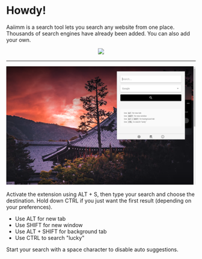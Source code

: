 # Howdy!

Aaiimm is a search tool lets you search any website from one place. Thousands of search engines have already been added. You can also add your own.

<div align="center">
  <a href="https://chrome.google.com/webstore/detail/aaiimm/dhnnjmnnnmdpnlkkmlhppligleiefdhk" target="_blank">
    <img src="https://storage.googleapis.com/web-dev-uploads/image/WlD8wC6g8khYWPJUsQceQkhXSlv1/mPGKYBIR2uCP0ApchDXE.png" />
  </a>
</div>

---

![Aaiimm 1.0.0 - Screenshot](aaiimm-1.0.0-screenshot.png)

Activate the extension using ALT + S, then type your search and choose the destination. Hold down CTRL if you just want the first result (depending on your preferences).

- Use ALT for new tab
- Use SHIFT for new window
- Use ALT + SHIFT for background tab
- Use CTRL to search "lucky"

Start your search with a space character to disable auto suggestions.
